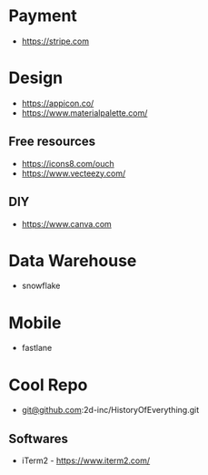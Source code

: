 # Payment
- https://stripe.com

# Design
- https://appicon.co/
- https://www.materialpalette.com/
## Free resources
- https://icons8.com/ouch
- https://www.vecteezy.com/

## DIY
- https://www.canva.com

# Data Warehouse
- snowflake

# Mobile
- fastlane

# Cool Repo
- git@github.com:2d-inc/HistoryOfEverything.git

## Softwares
- iTerm2 - https://www.iterm2.com/
